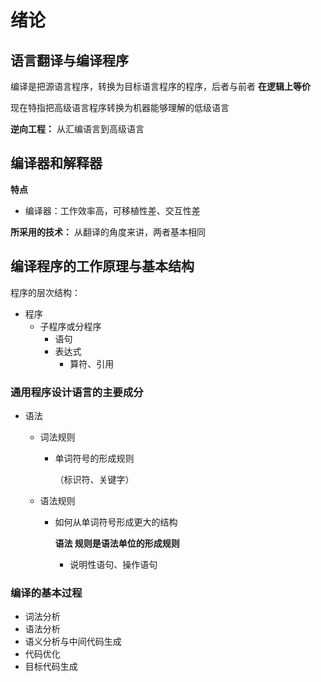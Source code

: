 # 绪论

## 语言翻译与编译程序

编译是把源语言程序，转换为目标语言程序的程序，后者与前者 **在逻辑上等价**

现在特指把高级语言程序转换为机器能够理解的低级语言

**逆向工程：** 从汇编语言到高级语言

## 编译器和解释器

**特点**

- 编译器：工作效率高，可移植性差、交互性差

**所采用的技术：** 从翻译的角度来讲，两者基本相同



## 编译程序的工作原理与基本结构

程序的层次结构：

- 程序
  - 子程序或分程序
    - 语句
    - 表达式
      - 算符、引用

### 通用程序设计语言的主要成分

- 语法

  - 词法规则

    - 单词符号的形成规则

      （标识符、关键字）

  - 语法规则

    - 如何从单词符号形成更大的结构 

      **语法 规则是语法单位的形成规则**

      - 说明性语句、操作语句

### 编译的基本过程

- 词法分析
- 语法分析
- 语义分析与中间代码生成
- 代码优化
- 目标代码生成

